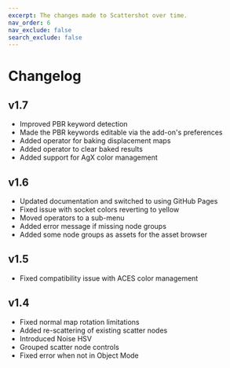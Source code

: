 ```yaml
---
excerpt: The changes made to Scattershot over time.
nav_order: 6
nav_exclude: false
search_exclude: false
---
```


# Changelog

## v1.7
- Improved PBR keyword detection
- Made the PBR keywords editable via the add-on's preferences
- Added operator for baking displacement maps
- Added operator to clear baked results
- Added support for AgX color management

## v1.6
- Updated documentation and switched to using GitHub Pages
- Fixed issue with socket colors reverting to yellow
- Moved operators to a sub-menu
- Added error message if missing node groups
- Added some node groups as assets for the asset browser

## v1.5
- Fixed compatibility issue with ACES color management

## v1.4
- Fixed normal map rotation limitations
- Added re-scattering of existing scatter nodes
- Introduced Noise HSV
- Grouped scatter node controls
- Fixed error when not in Object Mode